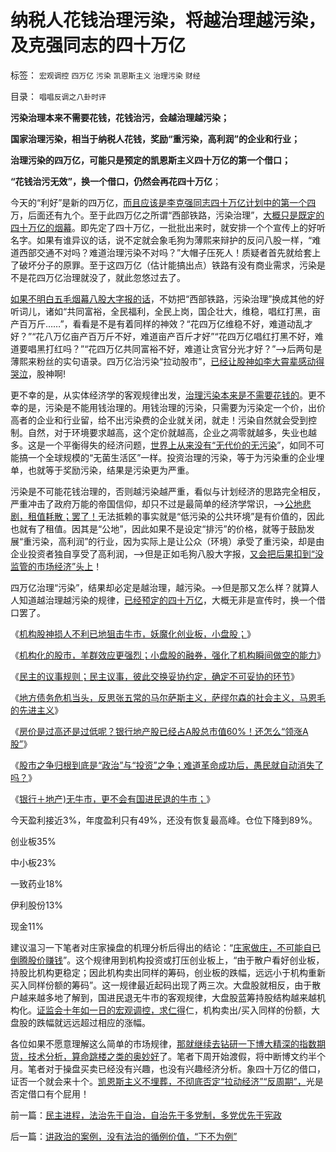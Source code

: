 # 纳税人花钱治理污染，将越治理越污染，及克强同志的四十万亿

标签： `宏观调控` `四万亿` `污染` `凯恩斯主义` `治理污染` `财经` 

目录： `唱唱反调之八卦时评`

**污染治理本来不需要花钱，花钱治污，会越治理越污染；**

**国家治理污染，相当于纳税人花钱，奖励“重污染，高利润”的企业和行业；**

**治理污染的四万亿，可能只是预定的凯恩斯主义四十万亿的第一个借口；**

**“花钱治污无效”，换一个借口，仍然会再花四十万亿**；

今天的“利好”是新的四万亿，[而且应该是李克强同志四十万亿计划中的第一个四](../../../2013/7/23/左右派公知反对精兵简政，勒索全民高福利的共识；.md)万，后面还有九个。至于此四万亿之所谓“西部铁路，污染治理”，[大概只是既定的四十万亿的烟幕](../../../2013/1/6/粉丝的恭维不及共勉的同道，文字狱的政治意义.md)。即先定了四十万亿，一批批出来时，就安排一个个宣传上的好听名字。如果有谁异议的话，说不定就会象毛狗为薄熙来辩护的反问八股一样，“难道西部交通不对吗？难道治理污染不对吗？”大帽子压死人！质疑者首先就给套上了破坏分子的原罪。至于这四万亿（估计能搞出点）铁路有没有商业需求，污染是不是花四万亿治理就没了，就此忽悠过去了。

[如果不明白五毛烟幕八股大字报的话](../../../2012/12/31/为既有定论定制马屁的国产哲人王.md)，不妨把“西部铁路，污染治理”换成其他的好听词儿，诸如“共同富裕，全民福利，全民上岗，国企壮大，维稳，唱红打黑，亩产百万斤……”，看看是不是有着同样的神效？“花四万亿维稳不好，难道动乱才好？”“花八万亿亩产百万斤不好，难道亩产百斤才好”“花四万亿唱红打黑不好，难道要唱黑打红吗？”“花四万亿共同富裕不好，难道让贪官分光才好？”——>后两句是薄熙来粉丝的实句语录。四万亿治污染“拉动股市”，[已经让股神如李大霄辈感动得哭泣](../../../2009/8/24/五毛凶猛谁敢为市场公平说话？.md)，股神啊!

更不幸的是，从实体经济学的客观规律出发，[治理污染本来是不需要花钱的](../../../2010/1/6/环保明星连“减排”和“减少污染”都搞混了！.md)。更不幸的是，污染是不能用钱治理的。用钱治理的污染，只需要为污染定一个价，出价高者的企业和行业留，给不出污染费的企业就关闭，就走！污染自然就会受到控制。自然，对于环境要求越高，这个定价就越高，企业之凋零就越多，失业也越多。这是一个平衡得失的经济问题，[世界上从来没有“无代价的无污染](../../../2011/4/12/日本核泄漏调高，“政府为什么不管”.md)”，如同不可能搞一个全球规模的“无菌生活区”一样。投资治理的污染，等于为污染重的企业埋单，也就等于奖励污染，结果是污染更为严重。

污染是不可能花钱治理的，否则越污染越严重，看似与计划经济的思路完全相反，严重冲击了政府万能的帝国信仰，却只不过是最简单的经济学常识，——>[公地悲剧，租值耗散；罢了！](../../../2010/12/29/什么是完全竞争？租值和租值耗散.md)无法抵赖的事实就是“低污染的公共环境”是有价值的，因此也就有了租值。因其是“公地”，因此如果不是设定“排污”的价格，就等于鼓励发展“重污染，高利润”的行业，因为实际上是让公众（环境）承受了重污染，却是由企业投资者独自享受了高利润，——>但是正如毛狗八股大字报，[又会把后果扣到“没监管的市场经济”头上](../../../2013/4/15/朝野民粹倒行逆施的共识，火上浇油的灾难.md)！

四万亿治理“污染”，结果却必定是越治理，越污染。——>但是那又怎么样？就算人人知道越治理越污染的规律，[已经预定的四十万亿](../../../2013/7/21/中央改革意愿不必担心及值得担心方方面面.md)，大概无非是宣传时，换一个借口罢了。

《[机构股神损人不利已地狙击牛市，妖魔化创业板，小盘股；](../../../2013/7/24/机构股神损人不利已地狙击牛市，妖魔化小盘股，谩骂散户.md)》

《[机构化的股市，羊群效应更强烈；小盘股的融券，强化了机构瞬间做空的能力](../../../2013/7/25/机构市强烈的羊群效应和小盘股融券及杠杆化的后果.md)》

《[民主的议事规则；民主议事，彼此交换妥协约定，确定不可妥协的环节](../../../2013/7/26/尝试与徐小明先生concur共识，演示民主的议事规则.md)》

《[地方债务危机当头，反思张五常的马尔萨斯主义，萨缪尔森的社会主义，马恩毛的先进主义](../../../2013/7/29/地方债务危机当头，反思“共识”的几派主流经济学.md)》

《[房价是过高还是过低呢？银行地产股已经占A股总市值60%！还怎么“领涨A股”](../../../2013/7/29/房价偏高还是偏低？房地产业占中国经济比重偏高还是偏低？.md)》

《[股市之争归根到底是“政治”与“投资”之争；难道革命成功后，愚民就自动消失了吗？](../../../2013/7/30/银行地产所占比例，揭穿国产蓝筹的谎言.md)》

《[银行＋地产)无牛市，更不会有国进民退的牛市；](../../../2013/7/31/(银行＋地产)无牛市，更不会有国进民退的牛市.md)》

今天盈利接近3%，年度盈利只有49%，还没有恢复最高峰。仓位下降到89%。

创业板35%

中小板23%

一致药业18%

伊利股份13%

现金11%

建议温习一下笔者对庄家操盘的机理分析后得出的结论：“[庄家做庄，不可能自已倒腾股价赚钱](../../../2013/7/4/神奇国度的股市的庄家的真相.md)”。这个规律用到机构投资或打压创业板上，“由于散户看好创业板，持股比机构更稳定；因此机构卖出同样的筹码，创业板的跌幅，远远小于机构重新买入同样份额的筹码”。这一规律最近起码出现了两三次。大盘股就相反，由于散户越来越多地了解到，国进民退无牛市的客观规律，大盘股蓝筹持股结构越来越机构化。[证监会十年如一日的宏观调控，求仁得](../../../2013/4/8/股市中的机构化，实体经济中的国进民退，何其相似？.md)仁，机构卖出/买入同样的份额，大盘股的跌幅就远远超过相应的涨幅。

各位如果不愿意理解这么简单的市场规律，[那就继续去钻研一下博大精深的指数期货，技术分析，算命跳楼之类的奥妙好](../../../2012/1/6/技术分析绝对化的政治意义和股神的奋斗.md)了。笔者下周开始渡假，将中断博文约半个月。笔者对于操盘买卖已经没有兴趣，也没有兴趣经济分析。象四十万亿的借口，证否一个就会来十个。[凯恩斯主义不埋葬，不彻底否定“拉动经济”“反周期”，](../../../2013/4/10/“得过且过，那管日后洪水滔天”是中国社会的共识；.md)光是否定借口有个屁用！



前一篇：[民主进程，法治先于自治，自治先于多党制，多党优先于宪政](../../../2013/8/1/民主进程，法治先于自治，自治先于多党制，多党优先于宪政.md)

后一篇：[讲政治的案例，没有法治的循例价值，“下不为例”](../../../2013/8/2/讲政治的案例，没有法治的循例价值，“下不为例”.md)